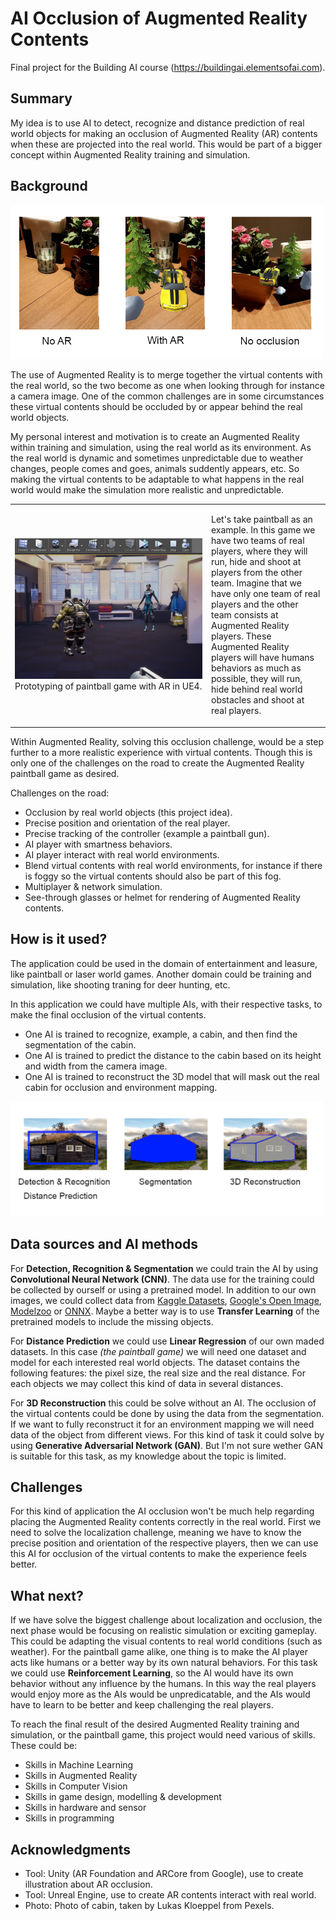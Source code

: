 <!--
AI Occlusion of Augmented Reality Contents
Education - Elements of AI (Building AI)
Link:   https://buildingai.elementsofai.com/Conclusion/your-ai-idea
Module: Conclusion - Your AI Idea
-->
# AI Occlusion of Augmented Reality Contents

Final project for the Building AI course (https://buildingai.elementsofai.com).


## Summary

My idea is to use AI to detect, recognize and distance prediction of real world objects for making an occlusion of Augmented Reality (AR) contents when these are projected into the real world. This would be part of a bigger concept within Augmented Reality training and simulation.


## Background

<img src="images/AR_Occlusion_Issue.png" width="500px">

The use of Augmented Reality is to merge together the virtual contents with the real world, so the two become as one when looking through for instance a camera image. One of the common challenges are in some circumstances these virtual contents should be occluded by or appear behind the real world objects.

My personal interest and motivation is to create an Augmented Reality within training and simulation, using the real world as its environment. As the real world is dynamic and sometimes unpredictable due to weather changes, people comes and goes, animals suddently appears, etc. So making the virtual contents to be adaptable to what happens in the real world would make the simulation more realistic and unpredictable.

<table style="border: 0px; text-align: top;">
<tr>
<td style="width: 300px;"><img src="images/AR_PaintBall_Concept.png"/>Prototyping of paintball game with AR in UE4.</td>
<td valign="top"><p>Let's take paintball as an example. In this game we have two teams of real players, where they will run, hide and shoot at players from the other team. Imagine that we have only one team of real players and the other team consists at Augmented Reality players. These Augmented Reality players will have humans behaviors as much as possible, they will run, hide behind real world obstacles and shoot at real players.</p>
</td>
</tr>
</table>

Within Augmented Reality, solving this occlusion challenge, would be a step further to a more realistic experience with virtual contents. Though this is only one of the challenges on the road to create the Augmented Reality paintball game as desired.

Challenges on the road:
* Occlusion by real world objects (this project idea).
* Precise position and orientation of the real player.
* Precise tracking of the controller (example a paintball gun).
* AI player with smartness behaviors.
* AI player interact with real world environments.
* Blend virtual contents with real world environments, for instance if there is foggy so the virtual contents should also be part of this fog.
* Multiplayer & network simulation.
* See-through glasses or helmet for rendering of Augmented Reality contents.


## How is it used?

The application could be used in the domain of entertainment and leasure, like paintball or laser world games. Another domain could be training and simulation, like shooting traning for deer hunting, etc.

In this application we could have multiple AIs, with their respective tasks, to make the final occlusion of the virtual contents.
* One AI is trained to recognize, example, a cabin, and then find the segmentation of the cabin.
* One AI is trained to predict the distance to the cabin based on its height and width from the camera image.
* One AI is trained to reconstruct the 3D model that will mask out the real cabin for occlusion and environment mapping.

<img src="images/AI_Tasks_Concept.png" width="500px">


## Data sources and AI methods
For **Detection, Recognition & Segmentation** we could train the AI by using **Convolutional Neural Network (CNN)**. The data use for the training could be collected by ourself or using a pretrained model. In addition to our own images, we could collect data from [Kaggle Datasets](https://www.kaggle.com/datasets), [Google's Open Image](https://storage.googleapis.com/openimages/web/index.html), [Modelzoo]( https://modelzoo.co) or [ONNX](https://github.com/onnx/models). Maybe a better way is to use **Transfer Learning** of the pretrained models to include the missing objects.

For **Distance Prediction** we could use **Linear Regression** of our own maded datasets. In this case *(the paintball game)* we will need one dataset and model for each interested real world objects. The dataset contains the following features: the pixel size, the real size and the real distance. For each objects we may collect this kind of data in several distances.

For **3D Reconstruction** this could be solve without an AI. The occlusion of the virtual contents could be done by using the data from the segmentation. If we want to fully reconstruct it for an environment mapping we will need data of the object from different views. For this kind of task it could solve by using **Generative Adversarial Network (GAN)**. But I'm not sure wether GAN is suitable for this task, as my knowledge about the topic is limited.


## Challenges

For this kind of application the AI occlusion won't be much help regarding placing the Augmented Reality contents correctly in the real world. First we need to solve the localization challenge, meaning we have to know the precise position and orientation of the respective players, then we can use this AI for occlusion of the virtual contents to make the experience feels better.


## What next?

If we have solve the biggest challenge about localization and occlusion, the next phase would be focusing on realistic simulation or exciting gameplay. This could be adapting the visual contents to real world conditions (such as weather). For the paintball game alike, one thing is to make the AI player acts like humans or a better way by its own natural behaviors. For this task we could use **Reinforcement Learning**, so the AI would have its own behavior without any influence by the humans. In this way the real players would enjoy more as the AIs would be unpredicatable, and the AIs would have to learn to be better and keep challenging the real players.

To reach the final result of the desired Augmented Reality training and simulation, or the paintball game, this project would need various of skills. These could be:
* Skills in Machine Learning
* Skills in Augmented Reality
* Skills in Computer Vision
* Skills in game design, modelling & development
* Skills in hardware and sensor
* Skills in programming


## Acknowledgments

* Tool: Unity (AR Foundation and ARCore from Google), use to create illustration about AR occlusion.
* Tool: Unreal Engine, use to create AR contents interact with real world.
* Photo: Photo of cabin, taken by Lukas Kloeppel from Pexels.
